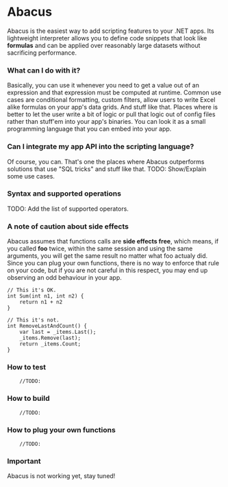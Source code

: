# Abacus
Abacus is the easiest way to add scripting features to your .NET apps. Its 
lightweight interpreter allows you to define code snippets that look like 
__formulas__ and can be applied over reasonably large datasets
 without sacrificing performance. 

### What can I do with it?
Basically, you can use it whenever you need to get a value out of an 
expression and that expression must be computed at runtime. Common use cases
 are conditional formatting, custom filters, allow users to write Excel alike 
formulas on your app's data grids. And stuff like that. Places where is 
better to let the user write a bit of logic or pull that logic out of config 
files rather than stuff'em into your app's binaries. 
You can look it as a small programming language that you can embed into your app.

### Can I integrate my app API into the scripting language?
Of course, you can. That's one the places where Abacus outperforms solutions
that use "SQL tricks" and stuff like that.
TODO: Show/Explain some use cases.

### Syntax and supported operations
TODO: Add the list of supported operators.


### A note of caution about side effects
Abacus assumes that functions calls are **side effects free**, which means, if
you called **foo** twice, within the same session and using the same arguments,
 you will get the same result no matter what foo actualy did. 
Since you can plug your own functions, there is no way to enforce that rule 
on your code, but if you are not careful in this respect, you may end up 
observing an odd behaviour in your app. 

```
// This it's OK.
int Sum(int n1, int n2) {
	return n1 + n2
}

// This it's not.
int RemoveLastAndCount() {
	var last = _items.Last();
	_items.Remove(last);
	return _items.Count;
}
```

### How to test
```
	//TODO:
```


### How to build
```
	//TODO:
```


### How to plug your own functions
```
	//TODO:
```


### Important
Abacus is not working yet, stay tuned!
